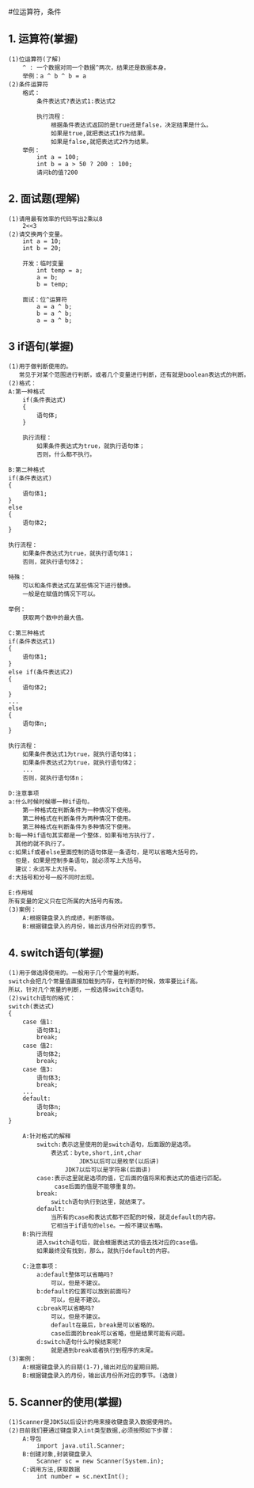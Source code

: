 #位运算符，条件

## 1. 运算符(掌握)
	(1)位运算符(了解)
		^ : 一个数据对同一个数据^两次，结果还是数据本身。
		举例：a ^ b ^ b = a
	(2)条件运算符
		格式：
			条件表达式?表达式1:表达式2

			执行流程：
				根据条件表达式返回的是true还是false，决定结果是什么。
				如果是true,就把表达式1作为结果。
				如果是false,就把表达式2作为结果。
		举例：
			int a = 100;
			int b = a > 50 ? 200 : 100;
			请问b的值?200

## 2. 面试题(理解)
	(1)请用最有效率的代码写出2乘以8
		2<<3
	(2)请交换两个变量。
		int a = 10;
		int b = 20;

		开发：临时变量
			int temp = a;
			a = b;
			b = temp;

		面试：位^运算符
			a = a ^ b;
			b = a ^ b;
			a = a ^ b;

## 3 if语句(掌握)
	(1)用于做判断使用的。
	   常见于对某个范围进行判断，或者几个变量进行判断，还有就是boolean表达式的判断。
    (2)格式：
	A:第一种格式
		if(条件表达式)
		{
			语句体;
		}

		执行流程：
			如果条件表达式为true，就执行语句体；
			否则，什么都不执行。

    B:第二种格式
	if(条件表达式)
	{
		语句体1;
	}
	else
	{
		语句体2;
	}

	执行流程：
		如果条件表达式为true，就执行语句体1；
		否则，就执行语句体2；

	特殊：
		可以和条件表达式在某些情况下进行替换。
		一般是在赋值的情况下可以。

	举例：
		获取两个数中的最大值。

    C:第三种格式
	if(条件表达式1)
	{
		语句体1;
	}
	else if(条件表达式2)
	{
		语句体2;
	}
	...
	else
	{
		语句体n;
	}	

	执行流程：
		如果条件表达式1为true，就执行语句体1；
		如果条件表达式2为true，就执行语句体2；
		...
		否则，就执行语句体n；
		
    D:注意事项
	a:什么时候时候哪一种if语句。
		第一种格式在判断条件为一种情况下使用。
		第二种格式在判断条件为两种情况下使用。
		第三种格式在判断条件为多种情况下使用。
	b:每一种if语句其实都是一个整体，如果有地方执行了，
	  其他的就不执行了。
	c:如果if或者else里面控制的语句体是一条语句，是可以省略大括号的，
	  但是，如果是控制多条语句，就必须写上大括号。
	  建议：永远写上大括号。
	d:大括号和分号一般不同时出现。

    E:作用域
	所有变量的定义只在它所属的大括号内有效。
	(3)案例：
		A:根据键盘录入的成绩，判断等级。
		B:根据键盘录入的月份，输出该月份所对应的季节。

## 4. switch语句(掌握)
    (1)用于做选择使用的。一般用于几个常量的判断。
	switch会把几个常量值直接加载到内存，在判断的时候，效率要比if高。
	所以，针对几个常量的判断，一般选择switch语句。
    (2)switch语句的格式：
	switch(表达式)
	{
		case 值1:
			语句体1;
			break;
		case 值2:
			语句体2;
			break;
		case 值3:
			语句体3;
			break;
		...
		default:
			语句体n;
			break;	
	}

		A:针对格式的解释
			switch:表示这里使用的是switch语句，后面跟的是选项。
				表达式：byte,short,int,char
				        JDK5以后可以是枚举(以后讲)
					JDK7以后可以是字符串(后面讲)
			case:表示这里就是选项的值，它后面的值将来和表达式的值进行匹配。
			     case后面的值是不能够重复的。
			break:
				switch语句执行到这里，就结束了。
			default:
				当所有的case和表达式都不匹配的时候，就走default的内容。
				它相当于if语句的else。一般不建议省略。
		B:执行流程
			进入switch语句后，就会根据表达式的值去找对应的case值。
			如果最终没有找到，那么，就执行default的内容。
		
		C:注意事项：
			a:default整体可以省略吗?
				可以，但是不建议。
			b:default的位置可以放到前面吗?
				可以，但是不建议。
			c:break可以省略吗?
				可以，但是不建议。
				default在最后，break是可以省略的。
				case后面的break可以省略，但是结果可能有问题。
			d:switch语句什么时候结束呢?
				就是遇到break或者执行到程序的末尾。
	(3)案例：
		A:根据键盘录入的日期(1-7),输出对应的星期日期。
		B:根据键盘录入的月份，输出该月份所对应的季节。(选做)

## 5. Scanner的使用(掌握)
	(1)Scanner是JDK5以后设计的用来接收键盘录入数据使用的。
	(2)目前我们要通过键盘录入int类型数据,必须按照如下步骤：
		A:导包
			import java.util.Scanner;
		B:创建对象,封装键盘录入
			Scanner sc = new Scanner(System.in);
		C:调用方法,获取数据
			int number = sc.nextInt();
